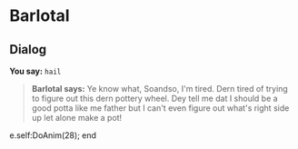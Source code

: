 # Barlotal
## Dialog

**You say:** `hail`



>**Barlotal says:** Ye know what, Soandso, I'm tired. Dern tired of trying to figure out this dern pottery wheel. Dey tell me dat I should be a good potta like me father but I can't even figure out what's right side up let alone make a pot!


e.self:DoAnim(28);
end

